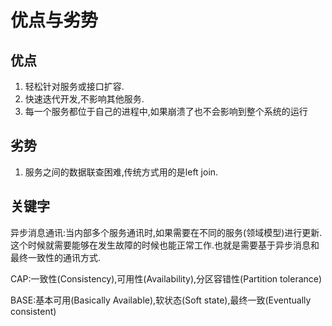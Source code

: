 # 优点与劣势

## 优点
1. 轻松针对服务或接口扩容.
2. 快速迭代开发,不影响其他服务.
3. 每一个服务都位于自己的进程中,如果崩溃了也不会影响到整个系统的运行

## 劣势
1. 服务之间的数据联查困难,传统方式用的是left join.


## 关键字

异步消息通讯:当内部多个服务通讯时,如果需要在不同的服务(领域模型)进行更新.这个时候就需要能够在发生故障的时候也能正常工作.也就是需要基于异步消息和最终一致性的通讯方式.

CAP:一致性(Consistency),可用性(Availability),分区容错性(Partition tolerance)

BASE:基本可用(Basically Available),软状态(Soft state),最终一致(Eventually consistent)